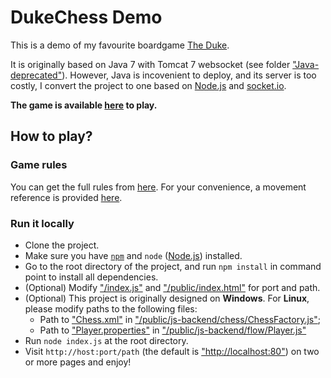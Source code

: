 # DukeChess Demo

This is a demo of my favourite boardgame [The Duke](https://boardgamegeek.com/boardgame/36235/duke).

It is originally based on Java 7 with Tomcat 7 websocket (see folder ["Java-deprecated"](./Java-deprecated)). However, Java is incovenient to deploy, and its server is too costly, I convert the project to one based on [Node.js](https://nodejs.org/en/) and [socket.io](https://socket.io/).

**The game is available [here](http://www.dexaint.com/dukechess/) to play.**

## How to play?

### Game rules

You can get the full rules from [here](https://www.catalystgamelabs.com/download/The%20Duke%20Rulebook%20Hi-Res_FINAL.pdf). For your convenience, a movement reference is provided [here](https://www.catalystgamelabs.com/download/Movement%20Reference%20Card_Final.pdf").

### Run it locally

- Clone the project.
- Make sure you have [`npm`](https://www.npmjs.com/) and `node` ([Node.js](https://nodejs.org/en/)) installed.
- Go to the root directory of the project, and run `npm install` in command point to install all dependencies.
- (Optional) Modify ["/index.js"](./index.js) and ["/public/index.html"](./public/index.html) for port and path.
- (Optional) This project is originally designed on **Windows**. For **Linux**, please modify paths to the following files:
  - Path to ["Chess.xml"](./public/resources/Chess.xml) in ["/public/js-backend/chess/ChessFactory.js"](./public/js-backend/chess/ChessFactory.js);
  - Path to ["Player.properties"](./public/resources/Player.properties) in ["/public/js-backend/flow/Player.js"](./public/js-backend/flow/Player.js)
- Run `node index.js` at the root directory.
- Visit `http://host:port/path` (the default is ["http://localhost:80"](http://localhost)) on two or more pages and enjoy!